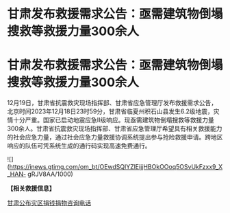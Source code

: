 # 甘肃发布救援需求公告：亟需建筑物倒塌搜救等救援力量300余人

# 甘肃发布救援需求公告：亟需建筑物倒塌搜救等救援力量300余人

12月19日，甘肃省抗震救灾现场指挥部、甘肃省应急管理厅发布救援需求公告，北京时间2023年12月18日23时59分，甘肃省临夏州积石山县发生6.2级地震，灾情十分严重。国家已启动地震应急Ⅱ级响应。现亟需建筑物倒塌搜救等救援力量300余人。甘肃省抗震救灾现场指挥部、甘肃省应急管理厅希望具有相关救援能力的社会应急力量，通过社会应急力量救援协调系统提出参与抢险救援申请。跨地区响应的队伍可凭系统生成的通行码实现高速免费通行。

![](https://inews.gtimg.com/om_bt/OEwdSQlYZlEijjHBOkOOoq5OSvUkFzxx9_X_HAN-
gRJV8AA/1000)

**​【相关救援信息】**

[甘肃公布灾区捐钱捐物咨询电话 ](https://news.qq.com/rain/a/20231219A03JR800)

